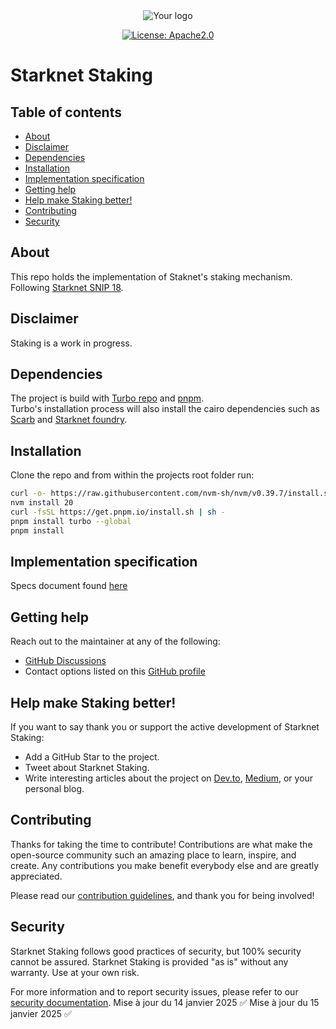 
<div align="center">

<picture>
  <source media="(prefers-color-scheme: dark)" srcset="assets/starknet-dark.png">
  <source media="(prefers-color-scheme: light)" srcset="assets/starknet-light.png">
  <img alt="Your logo" src="assets/starknet-light.png">
</picture>
</div>

<div align="center">

[![License: Apache2.0](https://img.shields.io/badge/License-Apache2.0-green.svg)](LICENSE)
</div>

# Starknet Staking <!-- omit from toc -->

## Table of contents <!-- omit from toc -->

 <!-- omit from toc -->
- [About](#about)
- [Disclaimer](#disclaimer)
- [Dependencies](#dependencies)
- [Installation](#installation)
- [Implementation specification](#implementation-specification)
- [Getting help](#getting-help)
- [Help make Staking better!](#help-make-staking-better)
- [Contributing](#contributing)
- [Security](#security)


## About
This repo holds the implementation of Staknet's staking mechanism.  
Following [Starknet SNIP 18](https://community.starknet.io/t/snip-18-staking-s-first-stage-on-starknet/114334).

## Disclaimer
Staking is a work in progress.

## Dependencies
The project is build with [Turbo repo](https://turbo.build/) and [pnpm](https://pnpm.io/).  
Turbo's installation process will also install the cairo dependencies such as [Scarb](https://docs.swmansion.com/scarb/) and [Starknet foundry](https://foundry-rs.github.io/starknet-foundry/index.html).

## Installation
Clone the repo and from within the projects root folder run:
```bash
curl -o- https://raw.githubusercontent.com/nvm-sh/nvm/v0.39.7/install.sh | bash
nvm install 20
curl -fsSL https://get.pnpm.io/install.sh | sh -
pnpm install turbo --global
pnpm install
```

## Implementation specification
Specs document found [here](docs/spec.md)


## Getting help

Reach out to the maintainer at any of the following:
- [GitHub Discussions](https://github.com/starkware-libs/starknet-staking/discussions)
- Contact options listed on this [GitHub profile](https://github.com/starkware-libs)

## Help make Staking better!

If you want to say thank you or support the active development of Starknet Staking:
- Add a GitHub Star to the project.
- Tweet about Starknet Staking.
- Write interesting articles about the project on [Dev.to](https://dev.to/), [Medium](https://medium.com), or your personal blog.

## Contributing
Thanks for taking the time to contribute! Contributions are what make the open-source community such an amazing place to learn, inspire, and create. Any contributions you make benefit everybody else and are greatly appreciated.

Please read our [contribution guidelines](https://github.com/starkware-libs/starknet-staking/blob/main/docs/CONTRIBUTING.md), and thank you for being involved!

## Security
Starknet Staking follows good practices of security, but 100% security cannot be assured. Starknet Staking is provided "as is" without any warranty. Use at your own risk.

For more information and to report security issues, please refer to our [security documentation](https://github.com/starkware-libs/starknet-staking/blob/main/docs/SECURITY.md).
Mise à jour du 14 janvier 2025 ✅
Mise à jour du 15 janvier 2025 ✅
